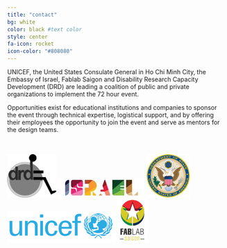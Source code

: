 ```yaml
---
title: "contact"
bg: white
color: black #text color
style: center
fa-icon: rocket 
icon-color: "#808080" 
---
```

<span class="more-icons">
<a href="mailto: tomvietnam.org@gmail.com"><i class="fa fa-envelope fa-3x"></i></a>
<a href="https://www.facebook.com/TOMVietnam2016/"><i class="fa fa-facebook-square fa-3x"></i></a>
</span>

<p>UNICEF, the United States Consulate General in Ho Chi Minh City, the Embassy of Israel, Fablab Saigon and Disability Research Capacity Development (DRD) are leading a coalition of public and private organizations to implement the 72 hour event.</p>

<p>Opportunities exist for educational institutions and companies to sponsor the event through technical expertise, logistical support, and by offering their employees the opportunity to join the event and serve as mentors for the design teams.</p>

<br style="clear"/>
<br style="clear"/>

<div style="vertical-align: middle;">
<img style="height: 100px;" src="/img/drd_logo.png"/>
<img src="/img/israel_logo.jpg"/>
<img style="height: 100px;" src="/img/US-DeptOfState-Seal.png"/>
<img src="/img/unicef_logo.png"/>
<img style="height: 100px;" src="/img/fablab_saigon_logo_small.png"/>
</div>
